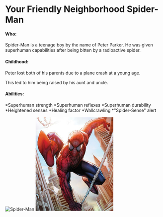 # Your Friendly Neighborhood Spider-Man

#### Who:
Spider-Man is a teenage boy by the name of Peter Parker.
He was given superhuman capabilities after being bitten by a radioactive spider.

#### Childhood:
Peter lost both of his parents due to a plane crash at a young age.

This led to him being raised by his aunt and uncle.

#### Abilities:
*Superhuman strength
*Superhuman reflexes
*Superhuman durability
*Heightened senses
*Healing factor
*Wallcrawling
*"Spider-Sense" alert

![Spider-Man](https://www.writeups.org/wp-content/uploads/Spider-Man-Marvel-Comics-Peter-Parker-Profile.jpg)
![Spider-Man slinging][Spider-Man]

[Spider-Man]: https://github.com/NoahMarchbanks/IT1000MidtermProject/blob/main/Images/spidermanpeterparker616.jpg


